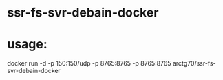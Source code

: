 # ssr-fs-svr-debain-docker
# usage:
docker run -d -p 150:150/udp -p 8765:8765 -p 8765:8765 arctg70/ssr-fs-svr-debain-docker
